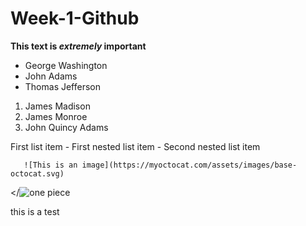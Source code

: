# Week-1-Github

**This text is _extremely_ important**

- George Washington
- John Adams
- Thomas Jefferson

1. James Madison
2. James Monroe
3. John Quincy Adams

First list item
     - First nested list item
       - Second nested list item
       
       ![This is an image](https://myoctocat.com/assets/images/base-octocat.svg)
 </![one piece](https://user-images.githubusercontent.com/112643397/189150099-967ee914-db34-4308-9fb3-81e3c7253b80.jpeg)
 <p> this is a test</p>
